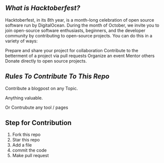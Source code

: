 ## *What is Hacktoberfest?*


Hacktoberfest, in its 8th year, is a month-long celebration of open source software run by DigitalOcean. During the month of October, we invite you to join open-source software enthusiasts, beginners, and the developer community by contributing to open-source projects. You can do this in a variety of ways:

Prepare and share your project for collaboration
Contribute to the betterment of a project via pull requests
Organize an event
Mentor others
Donate directly to open source projects.


## *Rules To Contribute To This Repo*


Contribute a blogpost on any Topic.

Anything valuable.

Or Contrubute any tool / pages



## Step for Contribution


1. Fork this repo
2. Star this repo
3. Add a file
4. commit the code
5. Make pull request
